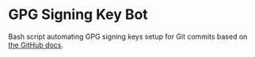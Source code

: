 # GPG Signing Key Bot

Bash script automating GPG signing keys setup for Git commits based on [the GitHub docs](https://docs.github.com/en/free-pro-team@latest/github/authenticating-to-github/about-commit-signature-verification).
